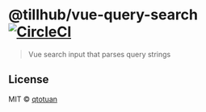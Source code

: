 # @tillhub/vue-query-search [![CircleCI](https://circleci.com/gh/tillhub/vue-query-search/tree/master.svg?style=svg)](https://circleci.com/gh/tillhub/vue-query-search/tree/master)
> Vue search input that parses query strings


## License

MIT © [qtotuan](https://github.com/qtotuan)
